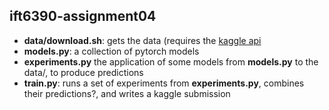 ift6390-assignment04
--------------------

+ **data/download.sh**: gets the data (requires the [kaggle api](https://github.com/Kaggle/kaggle-api)
+ **models.py**: a collection of pytorch models
+ **experiments.py** the application of some models from **models.py** to the data/, to produce predictions
+ **train.py**: runs a set of experiments from **experiments.py**, combines their predictions?, and writes a kaggle submission
